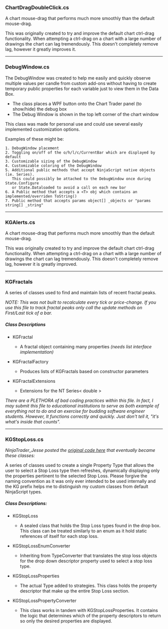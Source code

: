 ### ChartDragDoubleClick.cs

A chart mouse-drag that performs much more smoothly than the default mouse-drag. 

This was originally created to try and improve the default chart ctrl-drag functionality. When attempting a ctrl-drag on a chart with a large number of drawings the chart can lag tremendously. This doesn't completely remove lag, however it greatly improves it.

---

### DebugWindow.cs

The DebugWindow was created to help me easily and quickly observe multiple values per candle from custom add-ons without having to create temporary public properties for each variable just to view them in the Data Box.

- The class places a WPF button onto the Chart Trader panel (to show/hide) the debug box
- The Debug Window is shown in the top left corner of the chart window

This class was made for personal use and could use several easily implemented customization options.

Examples of these might be:

    1. DebugWindow placement
    2. Toggling on/off of the o/h/l/c/CurrentBar which are displayed by default
    3. Customizable sizing of the DebugWindow
    4. Customizable coloring of the DebugWindow
    5. Additional public methods that accept NinjaScript native objects (ie. Series).
       This could possibly be attached to the DebugWindow once during State.Configure 
       or State.Dataloaded to avoid a call on each new bar
    6. A Public method that accepts a <T> obj which contains an implemented/overriden ToString()
    7. Public method that accepts params object[] _objects or "params string[] _string"

---

### KGAlerts.cs

A chart mouse-drag that performs much more smoothly than the default mouse-drag.

This was originally created to try and improve the default chart ctrl-drag functionality. When attempting a ctrl-drag on a chart with a large number of drawings the chart can lag tremendously. This doesn't completely remove lag, however it is greatly improved.

---

### KGFractals

A series of classes used to find and maintain lists of recent fractal peaks.

*NOTE: This was not built to recalculate every tick or price-change. If you use this file to track fractal peaks only call the update methods on First/Last tick of a bar.*

##### Class Descriptions

- KGFractal
  - A fractal object containing many properties *(needs list interface implementation)*

- KGFractalFactory
  - Produces lists of KGFractals based on constructor parameters

- KGFractalExtensions
  - Extensions for the NT Series< double >

*There are a PLETHORA of bad coding practices within this file. In fact, I may submit this file to educational institutions to serve as both example of everything not to do and an exercise for budding software engineer students. However, It functions correctly and quickly. Just don't tell it, "it's what's inside that counts".*

---

### KGStopLoss.cs

*NinjaTrader_Jesse posted the [original code here](https://forum.ninjatrader.com/forum/ninjatrader-8/indicator-development/92806-dynamic-properties) that eventually became these classes:*

A series of classes used to create a single Property Type that allows the user to select a Stop Loss type then refreshes, dynamically displaying only the properties pertinent to the selected Stop Loss. Please forgive the naming convention as it was only ever intended to be used internally and the KG prefix helps me to distinguish my custom classes from default NinjaScript types.

##### Class Descriptions:

- KGStopLoss
  - A sealed class that holds the Stop Loss types found in the drop box. This class can be treated similarly to an enum as it hold static references of itself for each stop loss.

- KGStopLossEnumConverter
  - Inheriting from TypeConverter that translates the stop loss objects for the drop down descriptor property used to select a stop loss type.

- KGStopLossProperties
  - The actual Type added to strategies. This class holds the property descriptor that make up the entire Stop Loss section.

- KGStopLossPropertyConverter
  - This class works in tandem with KGStopLossProperties. It contains the logic that determines which of the property descriptors to return so only the desired properties are displayed.

